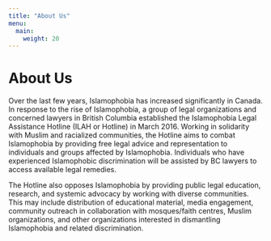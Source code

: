 ```yaml
---
title: "About Us"
menu:
  main:
    weight: 20
---
```


# About Us

Over the last few years, Islamophobia has increased significantly in Canada. In response to the rise of Islamophobia, a group of legal organizations and concerned lawyers in British Columbia established the Islamophobia Legal Assistance Hotline (ILAH or Hotline) in March 2016. Working in solidarity with Muslim and racialized communities, the Hotline aims to combat Islamophobia by providing free legal advice and representation to individuals and groups affected by Islamophobia. Individuals who have experienced Islamophobic discrimination will be assisted by BC lawyers to access available legal remedies.

The Hotline also opposes Islamophobia by providing public legal education, research, and systemic advocacy by working with diverse communities. This may include distribution of educational material, media engagement, community outreach in collaboration with mosques/faith centres, Muslim organizations, and other organizations interested in dismantling Islamophobia and related discrimination.  
